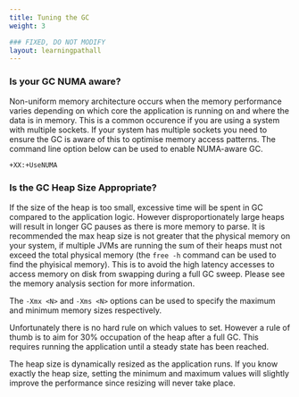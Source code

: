 ```yaml
---
title: Tuning the GC
weight: 3

### FIXED, DO NOT MODIFY
layout: learningpathall
---
```


### Is your GC NUMA aware?

Non-uniform memory architecture occurs when the memory performance varies depending on which core the application is running on and where the data is in memory. This is a common occurence if you are using a system with multiple sockets. If your system has multiple sockets you need to ensure the GC is aware of this to optimise memory access patterns. The command line option below can be used to enable NUMA-aware GC.

```bash
+XX:+UseNUMA
```
### Is the GC Heap Size Appropriate?

If the size of the heap is too small, excessive time will be spent in GC compared to the application logic. However disproportionately large heaps will result in longer GC pauses as there is more memory to parse. It is recommended the max heap size is not greater that the physical memory on your system, if multiple JVMs are running the sum of their heaps must not exceed the total physical memory (the `free -h` command can be used to find the phyisical memory). This is to avoid the high latency accesses to access memory on disk from swapping during a full GC sweep. Please see the memory analysis section for more information.

The `-Xmx <N>` and `-Xms <N>` options can be used to specify the maximum and minimum memory sizes respectively.

Unfortunately there is no hard rule on which values to set. However a rule of thumb is to aim for 30% occupation of the heap after a full GC. This requires running the application until a steady state has been reached.

The heap size is dynamically resized as the application runs. If you know exactly the heap size, setting the minimum and maximum values will slightly improve the performance since resizing will never take place.